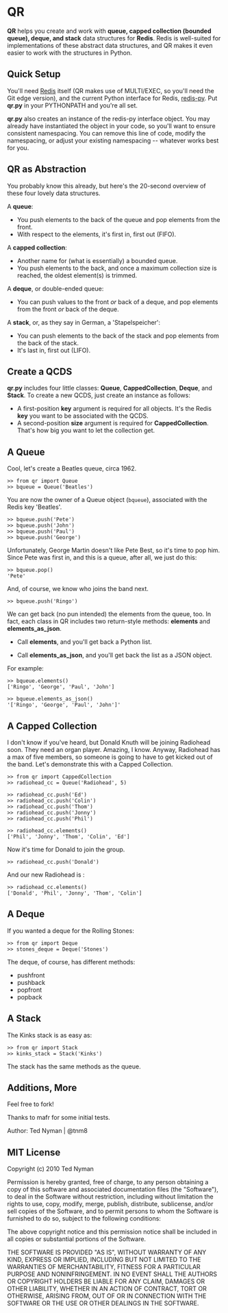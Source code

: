 QR
=====

**QR** helps you create and work with **queue, capped collection (bounded queue), deque, and stack** data structures for **Redis**. Redis is well-suited for implementations of these abstract data structures, and QR makes it even easier to work with the structures in Python.

Quick Setup
------------
You'll need [Redis](http://github.com/antirez/redis/ "Redis") itself (QR makes use of MULTI/EXEC, so you'll need the Git edge version), and the current Python interface for Redis, [redis-py](http://github.com/andymccurdy/redis-py "redis-py"). Put **qr.py** in your PYTHONPATH and you're all set.

**qr.py** also creates an instance of the redis-py interface object. You may already have instantiated the object in your code, so you'll want to ensure consistent namespacing. You can remove this line of code, modify the namespacing, or adjust your existing namespacing -- whatever works best for you.


QR as Abstraction
------------------

You probably know this already, but here's the 20-second overview of these four lovely data structures.

A **queue**:

* You push elements to the back of the queue and pop elements from the front.
* With respect to the elements, it's first in, first out (FIFO).

A **capped collection**:

* Another name for (what is essentially) a bounded queue.
* You push elements to the back, and once a maximum collection size is reached, the oldest element(s) is trimmed.

A **deque**, or double-ended queue:

* You can push values to the front *or* back of a deque, and pop elements from the front *or* back of the deque. 

A **stack**, or, as they say in German, a 'Stapelspeicher':

* You can push elements to the back of the stack and pop elements from the back of the stack.
* It's last in, first out (LIFO).

Create a QCDS 
-------------------------------------

**qr.py** includes four little classes: **Queue**, **CappedCollection**, **Deque**, and **Stack**. To create a new QCDS, just create an instance as follows:

* A first-position **key** argument is required for all objects. It's the Redis **key** you want to be associated with the QCDS.
* A second-position **size** argument is required for **CappedCollection**. That's how big you want to let the collection get.

A Queue
--------

Cool, let's create a Beatles queue, circa 1962. 

	>> from qr import Queue
	>> bqueue = Queue('Beatles')

You are now the owner of a Queue object (`bqueue`), associated with the Redis key 'Beatles'. 

    >> bqueue.push('Pete')
	>> bqueue.push('John')
    >> bqueue.push('Paul')
    >> bqueue.push('George')

Unfortunately, George Martin doesn't like Pete Best, so it's time to pop him. Since Pete was first in, and this is a queue, after all, we 
just do this:

    >> bqueue.pop()
    'Pete'

And, of course, we know who joins the band next.

    >> bqueue.push('Ringo')

We can get back (no pun intended) the elements from the queue, too. In fact, each class in QR includes two return-style methods: **elements** and **elements_as_json**. 

* Call **elements**, and you'll get back a Python list. 

* Call **elements_as_json**, and you'll get back the list as a JSON object.

For example:

	>> bqueue.elements()
	['Ringo', 'George', 'Paul', 'John']

	>> bqueue.elements_as_json()
	'['Ringo', 'George', 'Paul', 'John']'

A Capped Collection
--------------------

I don't know if you've heard, but Donald Knuth will be joining Radiohead soon. They need an organ player. Amazing, I know. Anyway, Radiohead has a max of five members, so someone is going to have to get kicked out of the band. Let's demonstrate this with a Capped Collection.

	>> from qr import CappedCollection
	>> radiohead_cc = Queue('Radiohead', 5)

    >> radiohead_cc.push('Ed')
    >> radiohead_cc.push('Colin')
    >> radiohead_cc.push('Thom')
    >> radiohead_cc.push('Jonny')
    >> radiohead_cc.push('Phil')

    >> radiohead_cc.elements()
	['Phil', 'Jonny', 'Thom', 'Colin', 'Ed']

Now it's time for Donald to join the group.

    >> radiohead_cc.push('Donald')

And our new Radiohead is :

    >> radiohead_cc.elements()
	['Donald', 'Phil', 'Jonny', 'Thom', 'Colin']


A Deque
--------

If you wanted a deque for the Rolling Stones:

	>> from qr import Deque
	>> stones_deque = Deque('Stones')

The deque, of course, has different methods:

* pushfront
* pushback
* popfront
* popback
    

A Stack
--------

The Kinks stack is as easy as:

	>> from qr import Stack
	>> kinks_stack = Stack('Kinks')

The stack has the same methods as the queue.




Additions, More
-----------------------

Feel free to fork! 

Thanks to mafr for some initial tests. 

Author: Ted Nyman | @tnm8


MIT License
------------

Copyright (c) 2010 Ted Nyman

Permission is hereby granted, free of charge, to any person obtaining a copy of this software and associated documentation files (the "Software"), to deal in the Software without restriction, including without limitation the rights to use, copy, modify, merge, publish, distribute, sublicense, and/or sell copies of the Software, and to permit persons to whom the Software is furnished to do so, subject to the following conditions:

The above copyright notice and this permission notice shall be included in all copies or substantial portions of the Software.

THE SOFTWARE IS PROVIDED "AS IS", WITHOUT WARRANTY OF ANY KIND, EXPRESS OR IMPLIED, INCLUDING BUT NOT LIMITED TO THE WARRANTIES OF MERCHANTABILITY, FITNESS FOR A PARTICULAR PURPOSE AND NONINFRINGEMENT. IN NO EVENT SHALL THE AUTHORS OR COPYRIGHT HOLDERS BE LIABLE FOR ANY CLAIM, DAMAGES OR OTHER LIABILITY, WHETHER IN AN ACTION OF CONTRACT, TORT OR OTHERWISE, ARISING FROM, OUT OF OR IN CONNECTION WITH THE SOFTWARE OR THE USE OR OTHER DEALINGS IN THE SOFTWARE.
